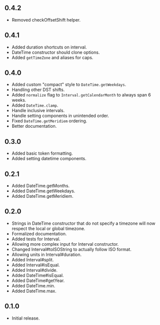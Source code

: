 ## 0.4.2

- Removed checkOffsetShift helper.

## 0.4.1

- Added duration shortcuts on interval.
- DateTime constructor should clone options.
- Added `getTimeZone` and aliases for caps.

## 0.4.0

- Added custom "compact" style to `DateTime.getWeekdays`.
- Handling other DST shifts.
- Added `normalize` flag to `Interval.getCalendarMonth` to always span 6 weeks.
- Added `DateTime.clamp`.
- Handle inclusive intervals.
- Handle setting components in unintended order.
- Fixed `DateTime.getMeridiem` ordering.
- Better documentation.

## 0.3.0

- Added basic token formatting.
- Added setting datetime components.

## 0.2.1

- Added DateTime.getMonths.
- Added DateTime.getWeekdays.
- Added DateTime.getMeridiem.

## 0.2.0

- Strings in DateTime constructor that do not specify a timezone will now
  respect the local or global timezone.
- Formalized documentation.
- Added tests for Interval.
- Allowing more complex input for Interval constructor.
- Changed Interval#toISOString to actually follow ISO format.
- Allowing units in Interval#duration.
- Added Interval#split.
- Added Interval#isEqual.
- Added Interval#divide.
- Added DateTime#isEqual.
- Added DateTime#getYear.
- Added DateTime.min.
- Added DateTime.max.

## 0.1.0

- Initial release.
